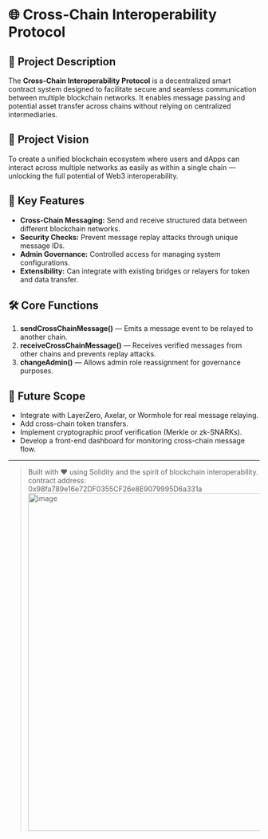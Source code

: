 # 🌐 Cross-Chain Interoperability Protocol

## 🧩 Project Description
The **Cross-Chain Interoperability Protocol** is a decentralized smart contract system designed to facilitate secure and seamless communication between multiple blockchain networks. It enables message passing and potential asset transfer across chains without relying on centralized intermediaries.

## 🚀 Project Vision
To create a unified blockchain ecosystem where users and dApps can interact across multiple networks as easily as within a single chain — unlocking the full potential of Web3 interoperability.

## 🔑 Key Features
- **Cross-Chain Messaging:** Send and receive structured data between different blockchain networks.
- **Security Checks:** Prevent message replay attacks through unique message IDs.
- **Admin Governance:** Controlled access for managing system configurations.
- **Extensibility:** Can integrate with existing bridges or relayers for token and data transfer.

## 🛠️ Core Functions
1. **sendCrossChainMessage()** — Emits a message event to be relayed to another chain.  
2. **receiveCrossChainMessage()** — Receives verified messages from other chains and prevents replay attacks.  
3. **changeAdmin()** — Allows admin role reassignment for governance purposes.

## 🔮 Future Scope
- Integrate with LayerZero, Axelar, or Wormhole for real message relaying.  
- Add cross-chain token transfers.  
- Implement cryptographic proof verification (Merkle or zk-SNARKs).  
- Develop a front-end dashboard for monitoring cross-chain message flow.

---

> Built with ❤️ using Solidity and the spirit of blockchain interoperability.
> contract address: 0x98fa789e16e72DF0355CF26e8E9079995D6a331a
> <img width="1495" height="678" alt="image" src="https://github.com/user-attachments/assets/bb7c7ef1-4ee0-4e7d-bad1-d510e3ebd795" />

